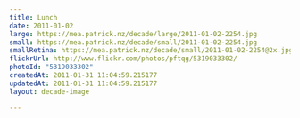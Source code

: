 ```yaml
---
title: Lunch
date: 2011-01-02
large: https://mea.patrick.nz/decade/large/2011-01-02-2254.jpg
small: https://mea.patrick.nz/decade/small/2011-01-02-2254.jpg
smallRetina: https://mea.patrick.nz/decade/small/2011-01-02-2254@2x.jpg
flickrUrl: http://www.flickr.com/photos/pftqg/5319033302/
photoId: "5319033302"
createdAt: 2011-01-31 11:04:59.215177
updatedAt: 2011-01-31 11:04:59.215177
layout: decade-image

---
```


